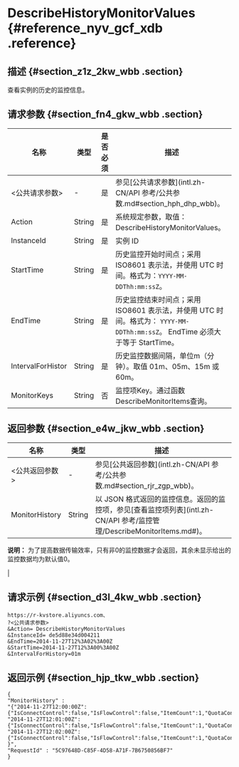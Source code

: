 # DescribeHistoryMonitorValues {#reference_nyv_gcf_xdb .reference}

## 描述 {#section_z1z_2kw_wbb .section}

查看实例的历史的监控信息。

## 请求参数 {#section_fn4_gkw_wbb .section}

|名称|类型|是否必须|描述|
|--|--|----|--|
|<公共请求参数\>|-|是|参见[公共请求参数](intl.zh-CN/API 参考/公共参数.md#section_hph_dhp_wbb)。|
|Action|String|是|系统规定参数，取值：DescribeHistoryMonitorValues。|
|InstanceId|String|是|实例 ID|
|StartTime|String|是|历史监控开始时间点；采用ISO8601 表示法，并使用 UTC 时间。格式为：`YYYY-MM-DDThh:mm:ssZ`。|
|EndTime|String|是|历史监控结束时间点；采用ISO8601 表示法，并使用 UTC 时间。格式为： `YYYY-MM-DDThh:mm:ssZ`。 EndTime 必须大于等于 StartTime。|
|IntervalForHistor|String|是|历史监控数据间隔，单位m（分钟）。取值 01m、05m、15m 或 60m。|
|MonitorKeys|String|否|监控项Key。通过函数DescribeMonitorItems查询。|

## 返回参数 {#section_e4w_jkw_wbb .section}

|名称|类型|描述|
|--|--|--|
|<公共返回参数\>|-|参见[公共返回参数](intl.zh-CN/API 参考/公共参数.md#section_rjr_zgp_wbb)。|
|MonitorHistory|String| 以 JSON 格式返回的监控信息。返回的监控项，参见[查看监控项列表](intl.zh-CN/API 参考/监控管理/DescribeMonitorItems.md#)。

 **说明：** 为了提高数据传输效率，只有非0的监控数据才会返回，其余未显示给出的监控数据均为默认值0。

 |

## 请求示例 {#section_d3l_4kw_wbb .section}

```
https://r-kvstore.aliyuncs.com、
?<公共请求参数>
&Action= DescribeHistoryMonitorValues
&InstanceId= de5d88e34d004211
&EndTime=2014-11-27T12%3A02%3A00Z
&StartTime=2014-11-27T12%3A00%3A00Z
&IntervalForHistory=01m
```

## 返回示例 {#section_hjp_tkw_wbb .section}

```
{
"MonitorHistory" :
"{"2014-11-27T12:00:00Z":{"IsConnectControl":false,"IsFlowControl":false,"ItemCount":1,"QuotaConnection":500,"QuotaFlow":15360,"QuotaMemCache":1073741824,"QuotaQps":9000,"UsedMemCache":14},
"2014-11-27T12:01:00Z":{"IsConnectControl":false,"IsFlowControl":false,"ItemCount":1,"QuotaConnection":500,"QuotaFlow":15360,"QuotaMemCache":1073741824,"QuotaQps":9000,"UsedMemCache":14},
"2014-11-27T12:02:00Z":{"IsConnectControl":false,"IsFlowControl":false,"ItemCount":1,"QuotaConnection":500,"QuotaFlow":15360,"QuotaMemCache":1073741824,"QuotaQps":9000,"UsedMemCache":14}
}",
"RequestId" : "5C97648D-C85F-4D58-A71F-7B6750856BF7"
}
```

